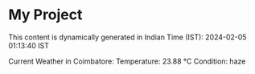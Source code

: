 # My Project

This content is dynamically generated in Indian Time (IST): 2024-02-05 01:13:40 IST


Current Weather in Coimbatore:
Temperature: 23.88 °C
Condition: haze
